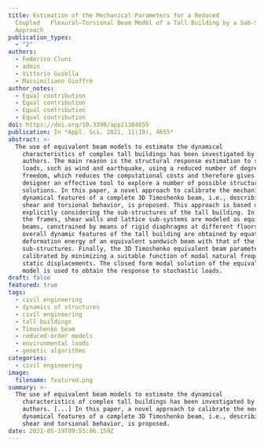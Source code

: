 ```yaml
---
title: Estimation of the Mechanical Parameters for a Reduced
  Coupled   Flexural–Torsional Beam Model of a Tall Building by a Sub-Structure
  Approach
publication_types:
  - "2"
authors:
  - Federico Cluni
  - admin
  - Vittorio Gusella
  - Massimiliano Gioffrè
author_notes:
  - Equal contribution
  - Equal contribution
  - Equal contribution
  - Equal contribution
doi: https://doi.org/10.3390/app11104655
publication: In *Appl. Sci. 2021, 11(10), 4655*
abstract: >-
  The use of equivalent beam models to estimate the dynamical
    characteristics of complex tall buildings has been investigated by several
    authors. The main reason is the structural response estimation to stochastic
    loads, such as wind and earthquake, using a reduced number of degrees of
    freedom, which reduces the computational costs and therefore gives the
    designer an effective tool to explore a number of possible structural
    solutions. In this paper, a novel approach to calibrate the mechanical and
    dynamical features of a complete 3D Timoshenko beam, i.e., describing bending,
    shear and torsional behavior, is proposed. This approach is based on
    explicitly considering the sub-structures of the tall building. In particular,
    the frames, shear walls and lattice sub-systems are modeled as equivalent
    beams, constrained by means of rigid diaphragms at different floors. The
    overall dynamic features of the tall building are obtained by equating the
    deformation energy of an equivalent sandwich beam with that of the selected
    sub-structures. Finally, the 3D Timoshenko equivalent beam parameters are
    calibrated by minimizing a suitable function of modal natural frequencies and
    static displacements. The closed form modal solution of the equivalent beam
    model is used to obtain the response to stochastic loads.
draft: false
featured: true
tags:
  - civil engineering
  - dynamics of structures
  - civil engineering
  - tall buildings
  - Timoshenko beam
  - reduced-order models
  - environmental loads
  - genetic algorithms
categories:
  - civil engineering
image:
  filename: featured.png
summary: >-
  The use of equivalent beam models to estimate the dynamical
    characteristics of complex tall buildings has been investigated by several
    authors. [...] In this paper, a novel approach to calibrate the mechanical and
    dynamical features of a complete 3D Timoshenko beam, i.e., describing bending,
    shear and torsional behavior, is proposed.
date: 2021-05-19T09:55:06.159Z
---
```


